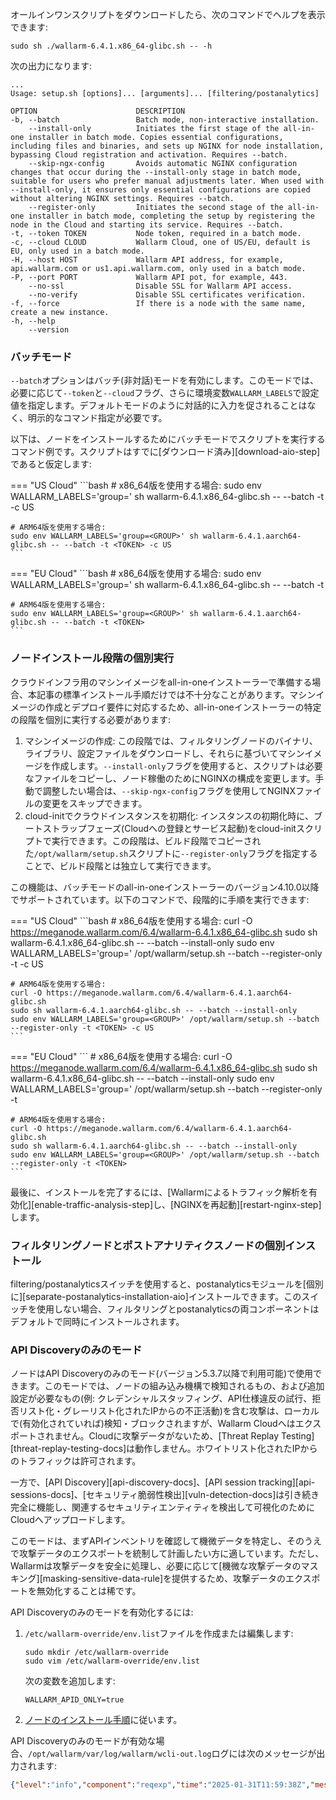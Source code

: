 オールインワンスクリプトをダウンロードしたら、次のコマンドでヘルプを表示できます:

```
sudo sh ./wallarm-6.4.1.x86_64-glibc.sh -- -h
```

次の出力になります:

```
...
Usage: setup.sh [options]... [arguments]... [filtering/postanalytics]

OPTION                      DESCRIPTION
-b, --batch                 Batch mode, non-interactive installation.
    --install-only          Initiates the first stage of the all-in-one installer in batch mode. Copies essential configurations, including files and binaries, and sets up NGINX for node installation, bypassing Cloud registration and activation. Requires --batch.
    --skip-ngx-config       Avoids automatic NGINX configuration changes that occur during the --install-only stage in batch mode, suitable for users who prefer manual adjustments later. When used with --install-only, it ensures only essential configurations are copied without altering NGINX settings. Requires --batch.
    --register-only         Initiates the second stage of the all-in-one installer in batch mode, completing the setup by registering the node in the Cloud and starting its service. Requires --batch.
-t, --token TOKEN           Node token, required in a batch mode.
-c, --cloud CLOUD           Wallarm Cloud, one of US/EU, default is EU, only used in a batch mode.
-H, --host HOST             Wallarm API address, for example, api.wallarm.com or us1.api.wallarm.com, only used in a batch mode.
-P, --port PORT             Wallarm API pot, for example, 443.
    --no-ssl                Disable SSL for Wallarm API access.
    --no-verify             Disable SSL certificates verification.
-f, --force                 If there is a node with the same name, create a new instance.
-h, --help
    --version
```

### バッチモード

`--batch`オプションはバッチ(非対話)モードを有効にします。このモードでは、必要に応じて`--token`と`--cloud`フラグ、さらに環境変数`WALLARM_LABELS`で設定値を指定します。デフォルトモードのように対話的に入力を促されることはなく、明示的なコマンド指定が必要です。

以下は、ノードをインストールするためにバッチモードでスクリプトを実行するコマンド例です。スクリプトはすでに[ダウンロード済み][download-aio-step]であると仮定します:

=== "US Cloud"
    ```bash
    # x86_64版を使用する場合:
    sudo env WALLARM_LABELS='group=<GROUP>' sh wallarm-6.4.1.x86_64-glibc.sh -- --batch -t <TOKEN> -c US

    # ARM64版を使用する場合:
    sudo env WALLARM_LABELS='group=<GROUP>' sh wallarm-6.4.1.aarch64-glibc.sh -- --batch -t <TOKEN> -c US
    ```
=== "EU Cloud"
    ```bash
    # x86_64版を使用する場合:
    sudo env WALLARM_LABELS='group=<GROUP>' sh wallarm-6.4.1.x86_64-glibc.sh -- --batch -t <TOKEN>

    # ARM64版を使用する場合:
    sudo env WALLARM_LABELS='group=<GROUP>' sh wallarm-6.4.1.aarch64-glibc.sh -- --batch -t <TOKEN>
    ```

### ノードインストール段階の個別実行

クラウドインフラ用のマシンイメージをall-in-oneインストーラーで準備する場合、本記事の標準インストール手順だけでは不十分なことがあります。マシンイメージの作成とデプロイ要件に対応するため、all-in-oneインストーラーの特定の段階を個別に実行する必要があります:

1. マシンイメージの作成: この段階では、フィルタリングノードのバイナリ、ライブラリ、設定ファイルをダウンロードし、それらに基づいてマシンイメージを作成します。`--install-only`フラグを使用すると、スクリプトは必要なファイルをコピーし、ノード稼働のためにNGINXの構成を変更します。手動で調整したい場合は、`--skip-ngx-config`フラグを使用してNGINXファイルの変更をスキップできます。
1. cloud-initでクラウドインスタンスを初期化: インスタンスの初期化時に、ブートストラップフェーズ(Cloudへの登録とサービス起動)をcloud-initスクリプトで実行できます。この段階は、ビルド段階でコピーされた`/opt/wallarm/setup.sh`スクリプトに`--register-only`フラグを指定することで、ビルド段階とは独立して実行できます。

この機能は、バッチモードのall-in-oneインストーラーのバージョン4.10.0以降でサポートされています。以下のコマンドで、段階的に手順を実行できます:

=== "US Cloud"
    ```bash
    # x86_64版を使用する場合:
    curl -O https://meganode.wallarm.com/6.4/wallarm-6.4.1.x86_64-glibc.sh
    sudo sh wallarm-6.4.1.x86_64-glibc.sh -- --batch --install-only
    sudo env WALLARM_LABELS='group=<GROUP>' /opt/wallarm/setup.sh --batch --register-only -t <TOKEN> -c US

    # ARM64版を使用する場合:
    curl -O https://meganode.wallarm.com/6.4/wallarm-6.4.1.aarch64-glibc.sh
    sudo sh wallarm-6.4.1.aarch64-glibc.sh -- --batch --install-only
    sudo env WALLARM_LABELS='group=<GROUP>' /opt/wallarm/setup.sh --batch --register-only -t <TOKEN> -c US
    ```
=== "EU Cloud"
    ```
    # x86_64版を使用する場合:
    curl -O https://meganode.wallarm.com/6.4/wallarm-6.4.1.x86_64-glibc.sh
    sudo sh wallarm-6.4.1.x86_64-glibc.sh -- --batch --install-only
    sudo env WALLARM_LABELS='group=<GROUP>' /opt/wallarm/setup.sh --batch --register-only -t <TOKEN>

    # ARM64版を使用する場合:
    curl -O https://meganode.wallarm.com/6.4/wallarm-6.4.1.aarch64-glibc.sh
    sudo sh wallarm-6.4.1.aarch64-glibc.sh -- --batch --install-only
    sudo env WALLARM_LABELS='group=<GROUP>' /opt/wallarm/setup.sh --batch --register-only -t <TOKEN>
    ```

最後に、インストールを完了するには、[Wallarmによるトラフィック解析を有効化][enable-traffic-analysis-step]し、[NGINXを再起動][restart-nginx-step]します。

### フィルタリングノードとポストアナリティクスノードの個別インストール

filtering/postanalyticsスイッチを使用すると、postanalyticsモジュールを[個別に][separate-postanalytics-installation-aio]インストールできます。このスイッチを使用しない場合、フィルタリングとpostanalyticsの両コンポーネントはデフォルトで同時にインストールされます。

### API Discoveryのみのモード

ノードはAPI Discoveryのみのモード(バージョン5.3.7以降で利用可能)で使用できます。このモードでは、ノードの組み込み機構で検知されるもの、および追加設定が必要なもの(例: クレデンシャルスタッフィング、API仕様違反の試行、拒否リスト化・グレーリスト化されたIPからの不正活動)を含む攻撃は、ローカルで(有効化されていれば)検知・ブロックされますが、Wallarm Cloudへはエクスポートされません。Cloudに攻撃データがないため、[Threat Replay Testing][threat-replay-testing-docs]は動作しません。ホワイトリスト化されたIPからのトラフィックは許可されます。

一方で、[API Discovery][api-discovery-docs]、[API session tracking][api-sessions-docs]、[セキュリティ脆弱性検出][vuln-detection-docs]は引き続き完全に機能し、関連するセキュリティエンティティを検出して可視化のためにCloudへアップロードします。

このモードは、まずAPIインベントリを確認して機微データを特定し、そのうえで攻撃データのエクスポートを統制して計画したい方に適しています。ただし、Wallarmは攻撃データを安全に処理し、必要に応じて[機微な攻撃データのマスキング][masking-sensitive-data-rule]を提供するため、攻撃データのエクスポートを無効化することは稀です。

API Discoveryのみのモードを有効化するには:

1. `/etc/wallarm-override/env.list`ファイルを作成または編集します:

    ```
    sudo mkdir /etc/wallarm-override
    sudo vim /etc/wallarm-override/env.list
    ```

    次の変数を追加します:

    ```
    WALLARM_APID_ONLY=true
    ```

1. [ノードのインストール手順](#requirements)に従います。

API Discoveryのみのモードが有効な場合、`/opt/wallarm/var/log/wallarm/wcli-out.log`ログには次のメッセージが出力されます:

```json
{"level":"info","component":"reqexp","time":"2025-01-31T11:59:38Z","message":"requests export skipped (disabled)"}
```